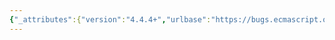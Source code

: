 ```yaml
---
{"_attributes":{"version":"4.4.4+","urlbase":"https://bugs.ecmascript.org/","maintainer":"dherman@mozilla.com"},"bug":{"bug_id":4508,"creation_ts":"2015-08-21 14:13:00 -0700","short_desc":"19.1.2.14 Object.keys: Wrong step reference in note","delta_ts":"2015-10-04 20:05:38 -0700","product":"ECMA-262 Edition 6","component":"editorial issues","version":"unspecified","rep_platform":"All","op_sys":"All","bug_status":"RESOLVED","resolution":"FIXED","see_also":"https://bugs.ecmascript.org/show_bug.cgi?id=4533","priority":"Normal","bug_severity":"normal","everconfirmed":true,"reporter":{"uid":"andrebargull","name":"André Bargull"},"assigned_to":{"uid":"allen","name":"Allen Wirfs-Brock"},"cc":["brterlso","ljharb"],"long_desc":[{"commentid":14669,"comment_count":0,"who":{"uid":"andrebargull","name":"André Bargull"},"bug_when":"2015-08-21 14:13:20 -0700","thetext":"19.1.2.14 Object.keys ( O )\n\nChange \"step 4\" to \"step 5\" in the notes after the algorithm."},{"commentid":14786,"comment_count":1,"who":{"uid":"brterlso","name":"Brian Terlson"},"bug_when":"2015-10-04 17:17:59 -0700","thetext":"Fixed in ES2016 Draft."},{"commentid":14788,"comment_count":2,"who":{"uid":"brterlso","name":"Brian Terlson"},"bug_when":"2015-10-04 17:18:15 -0700","thetext":"Fixed in ES2016 Draft."},{"commentid":14789,"comment_count":3,"who":{"uid":"brterlso","name":"Brian Terlson"},"bug_when":"2015-10-04 17:19:27 -0700","thetext":"Sorry, not true. Bugzilla mishap :("},{"commentid":14797,"comment_count":4,"who":{"uid":"ljharb","name":"Jordan Harband"},"bug_when":"2015-10-04 20:05:38 -0700","thetext":"This should be fixed as of https://github.com/tc39/ecma262/commit/00f3ee23ed1646f053cfa6c7d59ad926f0486a6f"}]}}
---
```

